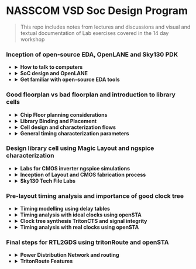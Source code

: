 # NASSCOM VSD Soc Design Program
> This repo includes notes from lectures and discussions and visual and textual documentation of Lab exercises covered in the 14 day workshop


### Inception of open-source EDA, OpenLANE and Sky130 PDK


- <details>
  <summary><strong>How to talk to computers</strong></summary>
  
   - <details>
      <summary><strong> Introduction to QFN-48 Package, chip, pads, core, die and IPs</strong></summary>
      
      **Notes:**
      
     All embedded boards contain processor chips. The black chip is actually a package, with the actual chip located inside this package. The package shown is a QFN (Quad Flat No-leads) 48 package. The actual chip pins are connected to the package pins using wire bonds.

     
      
      <p float="left">
        <img src="https://github.com/user-attachments/assets/d0c9bc5c-57cc-4e6c-afd5-6a61ba2dacdb" alt="Alt text" width="300" /> 
        <img src="https://github.com/user-attachments/assets/474b32b6-d601-4ae0-bc1c-09de1641b96b" alt="Alt text" width="300" /> 
      </p>      
       Upon   opening the real chip, we can see the pads that connect the pins to the outside. Any signal entering or exiting the chip does so through these pads. Then we have the core, which contains all the digital logic. The die comprises both the core and the pads together.
       Chip Internals : Inside the core, we have MACROS(SoC, GPIO Banks, SPIs) and Foundry IPs(like PLL, SDCs, DAC, SRAM)
      
      <p float="left">
        
        <img src="https://github.com/user-attachments/assets/f9cf1c1d-7253-4e8e-9678-46ff642253c3" alt="Alt text" width="300" />
        <img src="https://github.com/user-attachments/assets/c64c4eb0-0e0c-48a0-9947-4e44fa55f189" alt="Alt text" width="300" />
      </p> 
      
   - <details>
      <summary><strong> Introduction to RISC-V</strong></summary>
     
      **Notes: -**
      RISC- V ISA can be described most abstractly as the language or computer or the way in which we talk to the computer.
      If we have a C program, and it needs to be run on a particular chip layout, the entire flow of processing can be represented as below:
     
      C Program ----> Assembly Language(RISC V) ---> Machine Language(Binary form) ----> The bits get executed on the chip layout
 
      Another interface that needs to be represented between RISC V and the layout is the Hardware Description Language. The particular RISC V specifications need to be described or implented using some RTL(example implementation of picorv32 cpu core shown in image). Then follows the RTL to layout or RTL to GDSII flow. 
      ![image](https://github.com/user-attachments/assets/2886adc8-805c-4041-aa14-9df273cdfbcd)

   - <details>
      <summary><strong> From Software Applications to Hardware</strong></summary>
     
      **Notes: -**
      The Applications that we use in our computer is actually run on the chip hardware present inside. The applications (written in any language like java, c++) enters into a system software and the software converts the program/app into binary language form. The various levels/layers of systwm software in this flow is Operating System, Compiler and Assembler.
     Apart from the other jobs of OS( like Handling IO operations, Allocatiing memory etc), the majot job of OS is to compile and convert to assembly language and finally to binary form to be understood by the machine.
      ![image](https://github.com/user-attachments/assets/06d5d18f-d225-419a-9981-d14e98f7a1e1)
     An example flow is as below:
     
     Any C/C++/VB/JAVA function --> respective language compiler --> converted into hardware based instruction set--> assembler --> hexa representation of instructions(binary form. .exe file) --> enter chip--> hardware responds as per incoming bitstream.
 
     The syntax of the instruction set at compiler output is dependent on hardware architecture. E.g., for x86, ARM, RISC V types of hardware, the instruction set will also be in x86, ARM, RISC V format respectively. The final output binary pattern decides what should be the hardware should be doing. 
     ![image](https://github.com/user-attachments/assets/5de5d1bb-0d69-4bbb-8be5-9e1a19044727)
     An example of a C input program compiled into instructions is given below:
     ![image](https://github.com/user-attachments/assets/1b83de11-85f1-446d-a577-dcc865f9807a)
     The instruction set acts as an abstract interface between the C language function and the hardware. So we can say that these instruction set represents the architecture of the hardware, because it decides how the C function should interact with the hardware. So it is called the Instuction Set Architecture.
     ![image](https://github.com/user-attachments/assets/5689de20-b96b-4032-8b65-a6696927a8f6)
Another important interface between Functon and hardware is the RTL language. The output of assembler for each instruction is a binary pattern(a pattern means ADD, another pattern for Multiply. We need to build an RTL description of a hardware that will understand each binary pattern. This way of describing the hardware is called RTL implementation of the Instruction Set. This RTL is synthesized into netlist. i.e., High level RTL is converted into gates and their connection. Then follows the physical implementation of netlist. 
     ![image](https://github.com/user-attachments/assets/aa8c4d00-5214-4412-9d40-e58c2643e9c8)
   

  </details>

- <details>
  <summary><strong>  SoC design and OpenLANE</strong></summary>

  -   <details>
      <summary><strong> Introduction to all components of open-source digital asic design</strong></summary>
    
      **Notes: -**
      
      Designing ASICS requires RTL IPs, EDA Tools and PDK Kits. 100% open source ASIC design is possible due to open source RTL designs(librecores,.org, opencores.org, github.com) and EDA Tools(Qflow, OpenROAD, OpenLANE) and opensource PDK(Foss 130nm PDK)
      
      **PDKs: -**
      In earlier days, design of IC was tightly with manufacturing processeces available within each company. Later, the design was seperated from technology leading to structured design methodolgy based on λ - based rules. This gave way to Pure Lay Fabs and Fabless design companies. The interface between designers and the FAB became a set of files called PDK(Process Design Kits)
      
      PDKs include collection of files used to model a fabrication process for the EDA tools used an IC.
        - Process design Rules: DRC, LVS, PEX
        - Device Models
        - Digital Standard Cell Libraries
        - I/O Libraries ...
   
      Google and skywater together agreed to open source the PDK for the 130nm process by skywater. AS a result, in June 2020, Google released the first open sourced PDK in the market: FOSS 130nm Production PDK. 130 nm process is still relevant because of its application in many processes. Intel P4EE used 130nm process. 

      </details>
      
  -   <details>
      <summary><strong> Simplified RTL2GDS flow</strong></summary>
    
      **Notes: -**
      The major steps in RTL to GDS flow is shown below:
      ![image](https://github.com/user-attachments/assets/7e84c208-90fd-46aa-a0db-ef8b64923b25)
      1. Synthesis: Converts RTL to circuit using components from Standard Cell Library. Resulting file is gatelevel netlist
      2. Floor and Power planning:
         Different for macros and chips
          - Chip FLoor planning: partition thr chip die between different system buliding blocks and place the I/O pads
          - Macros FLoor planning:  decide macro dimensions, pin locations, row definitions etc
            
         In power planning, the power network is constructed, through horizontal and vertical rings to reduce resistance and address electromagnetition problem
      4. Placement : Place gatelevel netlist cells on rows such as to reduce interconnect length
   
         Global placement: optimal position is found for all cells, not necesssarily on rule
         
         Detailed placement: obeys rules
         
      6. Clock Tree Synthesis: Create clock distribution network to deliver clock to all sequential elements, with minimum skew and good shape(H tree, X tree etc)
      7. Routing: Signal routing develops patterns of horizontal and vertical metal patterns to connect different cells(PDK defines features of the nets). Uses divide and conquer method for forming the routing grid. GLobal routing generates routing guides, followed by detailed routing t implement actual routing.
      8. SignOff: Includes physical verification( by design rule checking and Layout vs schematic verification) and timing verification(Static Timing Analysis)

      </details>
      
  -   <details>
      <summary><strong> Introduction to OpenLANE and Strive chipsets</strong></summary>
 
      **Notes: -**

      With release of opensource PDK, e-fabless decided to create a reference opensource ASIC implementation methodology and flow called OPENLANE. It comes with APACHE 2.0 and is available in github.
 
      OpenLANE started as a True open source Tape out experiment. At e Fabless, there is a family of SoCs called striVe with open PDK, open EDA and open RTL (open Everything). Example members with various features is given below.
      
      ![image](https://github.com/user-attachments/assets/e9cb9eaf-f610-45bc-a0cf-657d92f0b96d)

      Main goal of openLANE is to produce a clean(no LVS, DRS violayions) GDSII with no human intervention. It is tuned for SkyWater 130nm Open PDK. It is containerilzed(functional out of the box). It can be used to harden macros and chips(to generate final layout).

      It has two modes of operations : Autonomous or interactive. OpenLANE has design space exporation to find the best set of flow configurations. 

      OpenLANE comes with many design examples. 
    
      </details>
      
  -   <details>  
      <summary><strong> Introduction to OpenLANE detailed ASIC design flow</strong></summary>
 
      **Notes: -**
      OpenLANE ASIC flow:
       
      The design flow starts at Design RTL and ends at GDSII file taking the SKY130 PDK as input function.
 
      OpenLANE is based on several opensource projects like OpenROAD, Magic VLSI Layout Tool, K Layout, Fault, Yosysy, QFlow and ABC.
      ![image](https://github.com/user-attachments/assets/aedd1fff-5d2e-4552-813c-76f6c3d32f60)
      
      The OpenLANE has Synthesis exploration to explore different strategies for best area and delay outputs. It has also more than 35 Design Exploration to get best design configuration, best result and clean layout. The design exploration utility is also used for regression testing. We run OpenLane on ~70 designs and compare the results. There is Design for Test option by Fault. 
    
      </details>
      
  </details>

- <details>
  <summary><strong> Get familiar with open-source EDA tools</strong></summary>

  -   <details>
      <summary><strong> OpenLANE Directory structure in detail</strong></summary>
    
      ![image](https://github.com/user-attachments/assets/d710bd2e-48dd-4147-824d-fcaf0b75994c)

      ![image](https://github.com/user-attachments/assets/e71f311e-4821-4c06-9d5a-c7da11a6209c)
      <details>
      
  -   <details>
      <summary><strong> Design Preparation Step</strong></summary>
  
      Change directory :
      ```bash
      cd Desktop/work/tools/openlane_working_dir/openlane          
      ```
      Invoke openlane
      ```bash
      ~/Desktop/work/tools/openlane_working_dir/openlane$ docker
      ```
      This will invoke the efabless openlane flow contained sub system docker. Now we use interactive flow.tcl method(or else it will run complete flow at once)
      ```bash
      bash-4.2$ ./flow.tcl -interactive
      ```
      ![image](https://github.com/user-attachments/assets/dc732b61-60a2-4ff2-bbbe-7c1c0ad61f19)
      Now we give required package and then prepare the design to have required files(like RTL src file and sdc files and config files etc). So we point to the required design file . e.g. picorv32
      ```bash
      % package require openlane 0.9
  
      % prep -design picorv32a
      ```
      ![image](https://github.com/user-attachments/assets/02d0821d-104e-4607-af9f-eb603eee02c9)

      The first prep step is the **merging of .tlef file(with metal layer info) and cell .lef file(with standard cell info)**.

      
  -   <details>
      <summary><strong> Review files after design prep and run synthesis</strong></summary>
      
      ```bash
      cd Desktop/work/tools/openlane_working_dir/openlane/designs/picorv32a/runs
      ```
      
      This contains working date's folder, inside which we can find the required files created now for the flow. 
    
      ![image](https://github.com/user-attachments/assets/c6c6cb3c-bb22-4c68-9677-099dd196ba28)
      
      We can use the following command in another terminal to inspect the resulting config file. The advantage of openlane is that we can change the configurations on the fly. (use q button to close files opened in terminal using less command)
      
      ```bash
      ~/Desktop/work/tools/openlane_working_dir/openlane/designs/picorv32a/runs/28-08_20-544 less config.tcl
      ```
      Next step is synthesis
      ```bash
      run_synthesis
      ```
      ![image](https://github.com/user-attachments/assets/726f341a-2708-452b-9210-674aaf456d69)
      
  -   <details>
      <summary><strong> OpenLANE Project Git Link Description</strong></summary>
     
      All the information regarding openlane can be found in the github page: openlane efabless.
  
      Another resource is fossi dial up youtube video.
   
  -   <details>
      <summary><strong> Steps to characterize synthesis results</strong></summary>
  
      ![image](https://github.com/user-attachments/assets/a6008b60-5c73-4936-9fd7-aac138fb2e25)
  
      ```math
      No. of DFF = 1613
      ```
      ```math
      No. of cells =\ 14876
      ```
      ```math
      Flop\ ratio =\ 1613/14876
      ```    
      ```math
      = 0.108429685 = 10.84 \%
      ```
      Synthesized netlist
      ```bash
      ~~/Desktop/work/tools/openlane_working_dir/openlane/designs/picorv32a/runs/28-08_20-54/results/synthesis$ less picorv32a.synthesis.v
      ```
      ![image](https://github.com/user-attachments/assets/1993ede8-b712-4906-ba49-85f1279622a4)
      
      Report after synthesis:
   
      ![image](https://github.com/user-attachments/assets/3093bdf6-be3e-4d27-80e4-7b0f34cb2f4f)
  
      ```bash
      ~/Desktop/work/tools/openlane_working_dir/openlane/designs/picorv32a/runs/28-08_20-544/reports/synthesis$ less 1-yosys_4.stat.rpt
      ```
      ![image](https://github.com/user-attachments/assets/e05cfb95-2316-4a35-8c35-2ea28c3dc2ef)
  
  
    </details>

  
###  Good floorplan vs bad floorplan and introduction to library cells


- <details>
  <summary><strong>  Chip Floor planning considerations</strong></summary>
  
   -  <details>
      <summary><strong> Utilization factor and aspect ratio</strong></summary>
     
      ![image](https://github.com/user-attachments/assets/174643f3-7a9f-4a95-8628-5d2923bad597)

   -  <details>
      <summary><strong> Concept of pre-placed cells</strong></summary>
     
      ![image](https://github.com/user-attachments/assets/a8e3e6a1-2234-409a-bf90-856f8fc719d0)
     
      ![image](https://github.com/user-attachments/assets/b03fca08-c1cf-4b38-bfc4-6fb8448669c6)
     
      ![image](https://github.com/user-attachments/assets/90cfdeeb-78da-4d2b-b95d-7e3023bfea12)


   -  <details>
      <summary><strong>  De-coupling capacitors</strong></summary>
     
      ![image](https://github.com/user-attachments/assets/52087f4f-e86d-4a65-8458-28b90f547d0c)

      ![image](https://github.com/user-attachments/assets/99b494ca-4b5a-48b9-aae8-e2f94234785e)

      Whenever there is a switching activity, the decoupling capacitor provides some charge to the circuit. When there is no switching activity, this capacitor replenishes its charge. In chip, it is places as shown below:

      ![image](https://github.com/user-attachments/assets/f1473092-d82b-4d50-aaf9-7574475afc36)

      Decoupling helps to avoid power loss and cross talk

     
   -  <details>
      <summary><strong>  Power planning</strong></summary>
            
      Just like a macro requires decoupling capacitor to provide for sudden voltage requirement as well as discharge scenarios, the whole chip with lots of macros require adjacent Vdd and Vss to maintain the signal shape from driver to load. Avoiding ground bounce and voltage droop outside noise margin is difficult with single tap source.
       
      The proble of single source and a possible solution is given below:
 
           
      <p float="left">       
        <img src="https://github.com/user-attachments/assets/2bb2aeea-c81c-4369-bf0f-14eff222a0d5" alt="Alt text" width="300" />        
        <img src="https://github.com/user-attachments/assets/e5e1d1f3-e5b1-436c-bab0-f40532fd2806" alt="Alt text" width="300" />
     
      </p>   
   
      To place chip components near to source and ground, modern chips use power mesh fro source as well as ground so that any sudden requirement of charging or discharging can be addressed by the nearest power/ground points.

      ![image](https://github.com/user-attachments/assets/fadb62f7-22f6-40fb-bfaf-62d96c6af4ed)

     
  -   <details>
      <summary><strong> Pin placement and logical cell placement blockage</strong></summary>

      ![image](https://github.com/user-attachments/assets/73bd85c3-7099-4161-807b-acc22a2e2619)

      ![image](https://github.com/user-attachments/assets/16e17cff-00d2-4864-b0c1-cbca62e7e068)

  -   <details>
      <summary><strong> Steps to run floorplan using OpenLANE</strong></summary>
     
      In OpenLANE there are many switches with which we can adjust the flow directions. To see this, we need to go to configurations folder.
     
      ```bash
      vsduser@vsdquadron:~/Desktop/work/tools/openlane_working_dir/openlane/configuration$ less README.md
      ```
      
      > Here we can see variables associated with synthesis and floorplan
 
     
      ![image](https://github.com/user-attachments/assets/edd879c4-b7da-4cb7-bd7d-6be74be2eaa2)
       
      ```bash
      vsduser@vsdquadron:~/Desktop/work/tools/openlane_working_dir/openlane/configuration$ less floorplan.tcl
      ```
      > Here we can observe the floorplan default parameters
 
      ![image](https://github.com/user-attachments/assets/736a9139-6102-45af-bec7-a4e2c793315b)

      > config files in the selected design can be seen below:
     
      ![image](https://github.com/user-attachments/assets/0c2438a9-89bc-4cb3-b1da-38d546ec7c7f)
     

      > The priority precedence:
 
      - Lowest :system defaults
      - next : config.tcl
      - most : <pdk_variant>.tcl (eg. sky130A_sky130_fd_sc_hd_config.tcl)
 
      > upon opening the config.tcl
            
      ![image](https://github.com/user-attachments/assets/31ab7df5-ad8e-438f-8a17-c533de2630e2) 


      To run floor planning in OpenLANE flow,
     
      ```bash
      run_floorplan
      ```
            
      <p float="left">       
        <img src="https://github.com/user-attachments/assets/b619d4f5-31c3-4204-820a-a625acea285c" alt="Alt text" width="400" />        
        <img src="https://github.com/user-attachments/assets/4275fc04-4c28-4117-bc4d-8fd9248d1ff9" alt="Alt text" width="400" />
           
      </p> 
 
  -   <details>
      <summary><strong> Review floorplan files and steps to view floorplan</strong></summary>      
 
      To check if config.tcl precedence has taken over system defaults, we can go to logs --> floorplan

      ```bash
      vsduser@vsdquadron:~/Desktop/work/tools/openlane_working_dir/openlane/designs/picorv32a/runs/28-08_20-54/logs/floorplan$ less 4-ioplacer.log
      ```
 
      <p float="left">       
        <img src="https://github.com/user-attachments/assets/7e6f8b2c-127e-476d-b1b3-a59e3668f603" alt="Alt text" width="400" />        
        <img src="https://github.com/user-attachments/assets/9c480e10-1c08-4373-89c1-f6fa47819dd9" alt="Alt text" width="400" />
     
      </p> 
      
      Checking config.tcl lets us know which all parameters were included in the current flow
 
      ```bash            
      vsduser@vsdquadron:~/Desktop/work/tools/openlane_working_dir/openlane/designs/picorv32a/runs/28-08_20-54/results/floorplan$ less picorv
      ```
      
      ![image](https://github.com/user-attachments/assets/707c7e42-e14a-4469-abcf-7c5bd3e9b94d)

      ```bash
      vsduser@vsdquadron:~/Desktop/work/tools/openlane_working_dir/openlane/designs/picorv32a/runs/28-08_20-54/$ less config.tcl
      ```
      Now open the terminal where we saw reports and change folder to picorv32a --> runs --> <date_folder> --> results --> floorplan 
        
      Then open floorplan.def file.
     
      ```bash
      vsduser@vsdquadron:~/Desktop/work/tools/openlane_working_dir/openlane/designs/picorv32a/runs/28-08_20-54/results/floorplan$ less picorv32a.floorplan.def
      ```
      ![image](https://github.com/user-attachments/assets/0008d4f8-a16e-4ebe-9b06-e35bddc20fa4)
 
      
      ```tcl
      def means data exchange format

      In floorplan.def, it is given that 1000 design units = 1 micron.

      Die area = width * height

      = [(660685-0)/1000] * [(671405-0)/1000]

      = 660.685 * 671.405

      = 4,43,587.212425 sq. micron

      ```
            
      def file is not easy to understand. So we can use **MAGIC** tool to see the actual layout after floorplan

      ```bash
      vsduser@vsdquadron:~/Desktop/work/tools/openlane_working_dir/openlane/designs/picorv32a/runs/28-08_20-54/results/floorplan$ magic -T /home/vsduser/Desktop/work/tools/openlane_working_dir/pdks/sky130A/libs.tech/magic/sky130A.tech lef read ../../tmp/merged.lef def read picorv32a.floorplan.def &
      ```

      ![image](https://github.com/user-attachments/assets/41c3af5d-2cf4-44b0-bcbf-1c2b46e416a5)
  
      This opens up magic layout tool as below:
      
      ![image](https://github.com/user-attachments/assets/816661a7-55ae-4812-b336-44b79e3f3542)


     
  -   <details>
      <summary><strong>SKY_L8 - Review floorplan layout in Magic</strong></summary>
      
      We can see the floorplan. Maximize window and press s to select the entire layout. Then press v to put the design at centre
  
      Zooming in: press left click and move cursor, then right click, then press z

      <p float="left">       
        <img src="https://github.com/user-attachments/assets/cfd3d3f5-a3ae-4643-a6ed-fd28738a3d09" alt="Alt text" width="400" />        
        <img src="https://github.com/user-attachments/assets/3a849753-2a0d-44b6-9a5f-0bf4ba1d0b77" alt="Alt text" width="400" />
     
      </p> 



      We set IO mode as 1, so IO pins are placed equidistantly. We can see the details of each elements by selecting using s and typing what in tkcon window, as shown below:

      <p float="left">       
        <img src="https://github.com/user-attachments/assets/e84a4b68-efe9-4456-bb87-42f85936a6c0" alt="Alt text" width="400" />        
        <img src="https://github.com/user-attachments/assets/eb068cd3-42cd-445f-b514-c37c4f94a0ba" alt="Alt text" width="400" />
     
      </p> 
      
      There are decap cells
      
      Tap cells avoid latchup condition in CMOS devices. These are placed diagonally equidistant set by config file.

      Floorplan doesnt do standard cell placements.(clock buffer, or gate etc)

      
- <details>
  <summary><strong> Library Binding and Placement</strong></summary>

  
  
  -   <details>
      <summary><strong> Netlist binding and initial place design</strong></summary>
     
      > Assigning exact shape and size with width and height for every component in the circuit
      > 
      > All information is available in libraries(with sub libraries for delay, conditions for output, shape info etc), and in different flavours of same cell
      >
      > Placement will avoid area with pre placed cells
      >
      > Cells are placed close to IO pins and logical connectivity is maintained
      
      
      ![image](https://github.com/user-attachments/assets/816cf83d-3217-47d8-9e26-09ae3a7fdc23)

   - <details>
      <summary><strong> Optimize placement using estimated wire-length and capacitance</strong></summary>

      > Diagonally opposite placement requiremnt with longer routing can be handled by optimization
      >
      > We estimate wirelength and capacitance before routing( will check slew to see if distance between cells are reasonable)
      >
      > We insert repeaters to maintain signal integrity using buffers
      >
      > More area will be cost
      
      
      ![image](https://github.com/user-attachments/assets/1ebeeb2e-4c03-4ddf-834a-99a7b6fe38db)


   - <details>
      <summary><strong> Final placement optimization</strong></summary>

      > Abutment : connecting certain logic to reduce delay
      >
      > This is very much useful for high frequency circuit
      >
      > When buffers can't be placed in some blocked area, we have to use clocking and routing algorithms for handling criss cross connections
      >
      > We csn use different metal layers in such cases
      >
      > Based on ideal clock conditions, setup timing analysis will be done, to check if specifications are met
      
      ![image](https://github.com/user-attachments/assets/6c318cad-ac22-4e38-af2e-41e8b95ef246)

      
   - <details>
      <summary><strong>  Need for libraries and characterization</strong></summary>

      > Step of logic design :
      >
      > Synthesis :arrangement of gates and proper connection that will represent the functionality of the design
      >
      > FLoor planning : Decide area of cells
      >
      > Placement : place on chip to meet initial timing
      >
      > Clock tree synthesis : to get zero clock skew
      >
      > Routing : eg. maze routing
      >
      > Static Timing Analysis: sign off timing analysis
      >
      > In all steps, Gates or cells are common. The collection of characteristics of gates is present in library
      


   - <details>
      <summary><strong>  Congestion aware placement using RePlAce</strong></summary>

      > Placement is congestion based
      >
      > Timing is not considered now
      >
      > There are different tools for global and detailed placement
      >
      > Legaization : No overlap, Abutment, Placed in correct cell position
      >
      > Globel placement main focus is reduction of Half Parameter Wire length
      >

      To run placement in OpenLANE flow,
     
      ```bash
      run_floorplan
      ```
 
      <p float="left">       
        <img src="https://github.com/user-attachments/assets/8e9a9d60-494a-4c52-a2de-fd10a1803edf" alt="Alt text" width="400" />        
        <img src="https://github.com/user-attachments/assets/58066956-7f76-48d3-b2e1-91faaaf17914" alt="Alt text" width="400" />
     
      </p> 
      

      > Many iterations are done to converge , first Global, then detailed placement is done
      >
      > To see what happened after placement, we can use magic tool again
 
      

      ```bash
      vsduser@vsdquadron:~/Desktop/work/tools/openlane_working_dir/openlane/designs/picorv32a/runs/28-08_20-54/results/floorplan$ magic -T /home/vsduser/Desktop/work/tools/openlane_working_dir/pdks/sky130A/libs.tech/magic/sky130A.tech lef read ../../tmp/merged.lef def read picorv32a.placement.def &
      ```

      ![image](https://github.com/user-attachments/assets/126b8134-91f8-4b59-9e15-2202d439a59d)

      ![image](https://github.com/user-attachments/assets/3e9d56b6-68fd-4720-ae9d-3f6f297bddc3)

      ![image](https://github.com/user-attachments/assets/1c0b876d-22c0-4919-b817-7d64278bae4e)

      ![image](https://github.com/user-attachments/assets/33d63fa5-5547-43b5-9d28-305e3af5ffc1)

      ![image](https://github.com/user-attachments/assets/50d07b14-bf36-437c-b7fc-61f10ee37e61)

      > Floorplan doesnot create power network
      >
      > It is done post CTS
      
- <details>
  <summary><strong> Cell design and characterization flows</strong></summary>

  
   - <details>
      <summary><strong>  Inputs for cell design flow</strong></summary>

      > Standard cell: the different cells from library
      >
      > 

   - <details>
      <summary><strong>  Circuit design step</strong></summary>

      >

   - <details>
      <summary><strong>  Layout design step</strong></summary>

   - <details>
      <summary><strong>  Typical characterization flow</strong></summary>



- <details>
  <summary><strong>  General timing characterization parameters</strong></summary>
  
   - <details>
      <summary><strong> Timing threshold definitions</strong></summary>
          

   - <details>
      <summary><strong> Propagation delay and transition time</strong></summary>


### Design library cell using Magic Layout and ngspice characterization


- <details>
  <summary><strong> Labs for CMOS inverter ngspice simulations</strong></summary>
  
   - <details>
      <summary><strong> IO placer revision</strong></summary>

      > We can change the parameters for floorplan on the fly
      >
      > Reset the variable and run the flow again
      >

      > Before setting IO mode to another value(equidistant)
      
      ![image](https://github.com/user-attachments/assets/39261f78-367b-44cc-8f9a-9df62a09f3c6)

      > After setting IO Mode to 2
      >
      > We can see that in 2nd layout, IO pins are stacked at one place instead of being placed equidistantly
      ![image](https://github.com/user-attachments/assets/2bc51f52-9a80-468e-82b2-1a9c6c1f6914)

   - <details>
      <summary><strong>SPICE deck creation for CMOS inverter</strong></summary>

   - <details>
      <summary><strong> SPICE simulation lab for CMOS inverter</strong></summary>

   - <details>
      <summary><strong> Switching Threshold Vm</strong></summary>

   - <details>
      <summary><strong> Static and dynamic simulation of CMOS inverter</strong></summary>
      
   - <details>
      <summary><strong> Lab steps to git clone vsdstdcelldesign</strong></summary> 
     
      > steps to clone the magic design files from a repository
 
      ```bash
      vsduser@vsdquadron:~/Desktop/work/tools/openlane_working_dir/openlane$git clone https://github.com/nickson-jose/vsdstdcelldesign
      ```
      
      ![image](https://github.com/user-attachments/assets/766b23f6-8180-4c39-a48e-c8b1f4c7515f)

      Copy mag file from libs.tech folder to vsdstdcelldesign folder

     ```bash
     vsduser@vsdquadron:~/Desktop/work/tools/openlane_working_dir/pdks/sky130A/libs.tech/magic$ cp sky130A.tech /home/vsduser/Desktop/work/tools/openlane_working_dir/openlane/vsdstdcelldesign/
      ```
      ![image](https://github.com/user-attachments/assets/457f0894-4596-43a4-a777-56e48ab99d30)

      > Now we can open the layout of inverter cell copied from github:
      
      ```bash
      vsduser@vsdquadron:~/Desktop/work/tools/openlane_working_dir/openlane/vsdstdcelldesign$ magic -T sky130A.tech sky130_inv.mag &
      ```

      ![image](https://github.com/user-attachments/assets/ad94b999-2081-4ad0-a1ab-bdd438cd25c5)

      
- <details>
  <summary><strong>Inception of Layout and CMOS fabrication process</strong></summary>
  
   - <details>
      <summary><strong> Create Active regions</strong></summary>
      

   - <details>
      <summary><strong> Formation of N-well and P-well</strong></summary>

   - <details>
      <summary><strong> Formation of gate terminal</strong></summary>

   - <details>
      <summary><strong> Lightly doped drain (LDD) formation</strong></summary>

   - <details>
      <summary><strong> Source and drain formation</strong></summary>

   - <details>
      <summary><strong> Local interconnect formation</strong></summary>

   - <details>
      <summary><strong> Higher level metal formation</strong></summary>

   - <details>
      <summary><strong> Lab introduction to Sky130 basic layers layout and LEF using inverter</strong></summary>

      > nmos is highlighted
      >
      ![image](https://github.com/user-attachments/assets/73081fc0-19ca-49d7-a82e-3d89b44ab067)

      > pmos is highlighted
      >
      ![image](https://github.com/user-attachments/assets/3cf18c4c-496a-4294-b0cf-f5d195ece7f0)

      > output Y
      >
      ![image](https://github.com/user-attachments/assets/e448df10-6a41-472c-874b-5526dcbc5252)

      > polysilicon
      >
      ![image](https://github.com/user-attachments/assets/035f2378-3bf1-4ff9-b143-d5716aeba818)

      > VDD connected (VPWR)
      >
      ![image](https://github.com/user-attachments/assets/5ea748dc-3547-43a1-b44d-427555ce76ac)

      > GND
      >
      ![image](https://github.com/user-attachments/assets/ccb9aa4a-fd25-4048-9d3d-7ba9f82e5254)

      > Gates of both Transistors are connected to the input(press s 3 times)
      >
      ![image](https://github.com/user-attachments/assets/a3942c36-ae1e-400d-b0d5-4c7260bde486)

      > Layers
      >
      > First layer : local interconnect layer --> locali
      > 2nd layer : metal 1 light purple
      > 3rd layer : metal 2 pink
   - <details>
      <summary><strong>Lab steps to create std cell layout and extract spice netlist</strong></summary>   

      > Std cell definition says VDD and gnd to be in metal 1
      >
      > First make all layers
      >
      > Magic has DRC tool which checks for Design rules
      >
      > DRC = 0 shows no errors
      >
      > DRC = 4 shows errors after I deleted some part of locali
      >
      > White dots show area which has design rule problems


      <p float="left">       
        <img src="https://github.com/user-attachments/assets/9778e618-cca5-46dc-ad1b-8a3a92f895e6" alt="Alt text" width="400" />        
        <img src="https://github.com/user-attachments/assets/217107f6-93e1-49aa-8f45-d49b16237c0b" alt="Alt text" width="400" />
     
      </p>   
      > DRC error seen from tckon window
      
      ![image](https://github.com/user-attachments/assets/d06c56cd-15f5-4bfd-967c-648a8d8d9106)

      > To know logical function of the design, we need to extract the SPICE and do simulation in ngspice tool
      >
      > To extract SPICE, the following steps are done
      >
      ```bash
      #Check directory
      pwd
      #Create an extraction file
      extract all
      #Use ext file to create SPICE file for use in ngspice tool(we extract parasitic capacitance first)
      ext2spice cthresh 0 rthresh 0
      #finishing conversion
      ext2spice
      ```
      > ext file created
      
      ![image](https://github.com/user-attachments/assets/3a013083-f2a9-4b7f-b18a-d5d2ddbf75ac)
      
      > Tkcon window
      
      ![image](https://github.com/user-attachments/assets/6facc125-8407-4acb-bd6f-6a62487c1078)
      
      > ls -ltr showing newly created files in vsdstdcelldesign folder

      ![image](https://github.com/user-attachments/assets/293e29c6-f5b0-4447-9362-fa38be580b88)

      > Opening the spice file to see contents
      
      ```bash
      vim sky130_inv.spice
      ```
      ![image](https://github.com/user-attachments/assets/71808723-e248-4233-9709-debf701dadff)

      
- <details> 
  <summary><strong>Sky130 Tech File Labs</strong></summary>
  
   - <details>
      <summary><strong>Lab steps to create final SPICE deck using Sky130 tech</strong></summary>

      > In the spice file, check grid size
      
      ![image](https://github.com/user-attachments/assets/c934c606-ee7a-45b9-98c4-af20b00a7335)

     
      > To ensure scaling is proper (grid size shows the dimensions to measurement)
      >
      > we change scale to 0.01 u in the spice file and edit the file as shown below
      >
      ![image](https://github.com/user-attachments/assets/3fe46d03-6b92-4fc1-bba2-a9bec539e9bc)

      > Now we can run this file using ngspice tool(install ngspice using sudo apt install ngspice)
      ```bash
      vsduser@vsdquadron:~/Desktop/work/tools/openlane_working_dir/openlane/vsdstdcelldesign$ ngspice sky130_inv.spice
      ```
      
   - <details>
      <summary><strong>Lab steps to characterize inverter using sky130 model files</strong></summary>
      > To plot chara:
      ```bash
      ngspice 1 -> plot y time a
      ```
     
      ![image](https://github.com/user-attachments/assets/1edd294c-993d-45b8-98c6-ca1c28dd7fe5)

      > Generated plot
      >
      ![image](https://github.com/user-attachments/assets/1176e4b5-d691-4e55-877c-7d7e2ca98089)

      >Calculate rise time
      >
      >20% of 3.3 V = 0.66V
      >
      >80% of 3.3V = 2.64V
      >
      ![image](https://github.com/user-attachments/assets/9a91a2aa-ac0c-47a6-a7d8-eb0f9f48bb6c)

      > Rise Time = 2.25224e-09 - 2.18587e-09
      >
      > = 6.637e-11s = 66.37ps

      > Fall time calculation:
      >
      > Fall Time = 4.09731e-09 - 4.05614e-09
      >
      >           = 41.7ps
      
      ![image](https://github.com/user-attachments/assets/cd496309-9d6e-4bb9-86e8-764fc43cb814)
      > Fall cell Delay/Propagation delay: Time between input falls to 50 % and output rises to 50%
      >
      > 50% of 3.3V = 1.65V
      >
      > 2.21517e-09-2.15e-09 = 6.517e-11 = 65.17 ps
      
      ![image](https://github.com/user-attachments/assets/79a6f31a-e3f7-40f5-b457-d5d6558a462f)
      >Cell Rise Time
      >
      >Time between output falls to 50 % and input rises to 50 %
      >
      > 4.07993e-09-4.05007e-09 = 2.986e-11 = 29ps
      
      ![image](https://github.com/user-attachments/assets/f946b4f7-9793-45a5-bf45-a4e9c5861677)


      
   - <details>
      <summary><strong>Lab introduction to Magic tool options and DRC rules</strong></summary>      
      > Documentation: http://opencircuitdesign.com/magic

      > Magic technology file:
      >
      > CIF
      >
      > 
      
   - <details>
      <summary><strong> Lab introduction to Sky130 pdk's and steps to download labs</strong></summary>
     
      ```bash
      $: cd

      $: wget http://opencircuitdesign.com/open_pdks/archive/drc_tests.tgz

      $: tar xfz drc_tests.tgz

      $: cd drc_tests

      $: gvim .magicrc

      $: magic -d XR &

      ```
      
      <p float="left">       
        <img src="https://github.com/user-attachments/assets/3d04c81c-c330-439a-9abe-b0f1d999d368" alt="Alt text" width="400" />   
        
        <img src="https://github.com/user-attachments/assets/f1a48d7e-66c7-48b3-99c2-a33c736170e4" alt="Alt text" width="400" />
     
      </p>   
      > .magicrc file 

      ![image](https://github.com/user-attachments/assets/e7b72ebc-d13d-49dd-b4f0-5b023b7b784d)

      
       
   - <details>
      <summary><strong>  Lab introduction to Magic and steps to load Sky130 tech-rules</strong></summary>
      
      > Link for periphery rules : 
     
      [https://skywater-pdk.readthedocs.io/en/main/rules/periphery.html](https://skywater-pdk.readthedocs.io/en/main/rules/periphery.html#m3)  
      ![image](https://github.com/user-attachments/assets/2d141982-bb5d-4f80-82d3-fb62cbccbef2)
      > File -> open -> met3.mag
      ![image](https://github.com/user-attachments/assets/88944d1b-e17d-4c66-8ea2-de9813d50b8e)
      > using ; to type in tkcon directly from GUI
      > 
      > ; drc why (returns drc error in console window)
      
      ![image](https://github.com/user-attachments/assets/b49aa933-80a1-466a-9637-5207fae647f8)

      > Derived layers
      >
      > Fill in a large area with met3 contact
      >
      > hover over that area and type
      >
      > cif see VIA2
      >
      > shows mask with contact cuts
      >
      > feed clear to not show the cuts
      ![image](https://github.com/user-attachments/assets/3a9a4609-f5e2-4787-8f66-2e33111ebe6f)
      
   - <details>
      <summary><strong>  Lab exercise to fix poly.9 error in Sky130 tech-file</strong></summary> 
      > load poly
      
      ![image](https://github.com/user-attachments/assets/5a386c9d-bb30-43ac-9d9c-005f27d1611f)
      > Find error
      >
      > Distance should be 0.48u, but box command of area selected between poly and polynres is 0.21u, so violating the rules
      ![image](https://github.com/user-attachments/assets/3694f80a-e1bb-4ca1-9034-b8d715efdf7c)
      > Finding poly.9 in sky130A.tech file opened using vi
      >
      > vi sky130A.tech
      >
      ![image](https://github.com/user-attachments/assets/36dbf069-89cc-4b1f-bafa-d02536457f63)
      >
      >Insert new rule as shown below:
      >
      ![image](https://github.com/user-attachments/assets/d9ba37d6-a5d5-484d-9826-0a3d1913132a)
      > After editing, load tech file from tkcon
      >
      ![image](https://github.com/user-attachments/assets/2ae607ba-4ae5-4050-98ed-3781d259d55a)
      ![image](https://github.com/user-attachments/assets/d6cc7354-fb7b-4f59-b6d8-a92c857018df)
      
      
  
   - <details>
      <summary><strong> Lab exercise to implement poly resistor spacing to diff and tap</strong></summary>
     
      > copy resistors
      > 
      

      > finding drc error after editing rules
      >
      ![image](https://github.com/user-attachments/assets/aad590e9-9730-43de-ac0c-b3c65cfe04d8)
      > All errors are not accounted for
      > so edit tech file and load again
      >
      ![image](https://github.com/user-attachments/assets/aef32a61-eeed-4efc-bb74-8fc7565fc42c)
      ![image](https://github.com/user-attachments/assets/5d21feba-675a-4fab-805b-3565e87c4120)

   - <details>
      <summary><strong>  Lab challenge exercise to describe DRC error as geometrical construct</strong></summary>
      
      > Figure out how to describe the area as a geometrical constuct, similar to Calibre error check
      >
      > After all the boolean operators are applied in sequence, what ever leftover is a DRC error
      >
      > Way to tie DRC section of the tech file: uses CIFMAXWIDTH
      >
      > checks layers exactly as how they appear in GDS
      >
      > cifmaxwidth uses width value 0
      >
      > 
      ![image](https://github.com/user-attachments/assets/03715096-793d-4a3a-b813-020e0beded33)
      ### Incorrectly implemented difftap.5 rule
      > Open difftap.mag and try to find out and add missing rule
      
      ![image](https://github.com/user-attachments/assets/40b8a334-a52e-4caa-8e78-224fe4f8ce9b)
      > difftap.5 rule : min tap bound = 0.40, but given in difftap.mag layout = 0.21, still no error
      ![image](https://github.com/user-attachments/assets/35638a29-845e-48f2-8f11-a8268d023fd6)
      ![image](https://github.com/user-attachments/assets/f2b47419-2245-477d-8674-aced8406cf9b)
      > Found missing rules and entered them
      >
      ![image](https://github.com/user-attachments/assets/5b8a1596-0448-4996-8c5c-cc423475039a)
      > Loaded tech file and checked drc again; Errors appeared
      >
      ![image](https://github.com/user-attachments/assets/be8caa42-ba6c-4789-819c-3c51c1462c8f)
      >Redraw the diff-sub-diff junction obeying rules
      >
      >checked for error and no drc errors found

      ![image](https://github.com/user-attachments/assets/7cf7b909-0aed-4caa-9435-ed61b39aa82c)



   - <details>
      <summary><strong> Lab challenge to find missing or incorrect rules and fix them</strong></summary>              
      ![image](https://github.com/user-attachments/assets/6ae95417-286e-4892-a3a7-b2088dc7ba8d)

      ![image](https://github.com/user-attachments/assets/946f2624-510a-4b63-ab05-0264d64bfdfa)
      > After the above edits in tech file, the file is loaded and drc is checked again. This time, the error is correctly reported
      >
      ![image](https://github.com/user-attachments/assets/898d0ccd-8dcd-4adb-b41b-c6720bb2def2)

      > Error solved in copied nwell region after inserting metal tap contact
      >
      ![image](https://github.com/user-attachments/assets/15cea57e-ec2e-499f-9089-8ee5b07b4741)

### Pre-layout timing analysis and importance of good clock tree

- <details>
  <summary><strong> Timing modelling using delay tables</strong></summary>
  
   - <details>
      <summary><strong> Lab steps to convert grid info to track info</strong></summary>
        
      > Open custom inverter layout
           
      > open sky130_inv.mag in magic using sky130A.tech file
      >
      ```bash
      magic -T sky130A.tech sky130_inv.mag &
      ```
      
      > Conditions/Guidelines :
      >
      > 1. The input and output ports must lie on the intersection of horizontal and vertical tracks
      > 2. The width of standard cell must be in odd multiples of track pitch
      > 3. Height should be even multiple of vertical diemension of track pitch
      

      ```bash
      vsduser@vsdsquadron:~/Desktop/work/tools/openlane_working_dir/pdks/sky130A/libs.tech/openlane/sky130_fd_sc_hd$ less tracks.info
      ```
       
      ![image](https://github.com/user-attachments/assets/6246fd32-ad81-47d0-97a4-024277bf9a79)

      > Type the following commands in tkcon
      ```bash
      help grid

      grid 0.46um 0.34um 0.23um 0.17um
      ```
      ![image](https://github.com/user-attachments/assets/e8c8d5ff-ec06-4a0f-b005-11f52fa27068)

      > Check if input and output are on horizontal and vertical tracks' intersection
      >
      ![image](https://github.com/user-attachments/assets/4890cf91-da77-453a-84c7-633e46c52381)

   - <details>
      <summary><strong> Lab steps to convert magic layout to std cell LEF</strong></summary>
 
      
      > Checking if width of standard cell is odd multiple of xpitch
      >
      > x pitch = 0.46 (from tracks.info file)
      > 
      > width of standard cell = 1.380 = 3 * 0.46 ==> odd multiple
      >
      ![image](https://github.com/user-attachments/assets/81dacad7-1d17-4534-9f02-aa3516052176)

      > Height of std cell = 2.720 = 8 * 0.34(vertical track pitch)
      >
      > Condition 3 satisfied
      >
      ![image](https://github.com/user-attachments/assets/658c0c56-9a75-4c7a-9a89-f2cb163620cd)

      > To convert labels to ports
      >
      > Select port --> Edit menu --> text --> Fill in reqd data
      >
      ![image](https://github.com/user-attachments/assets/1dbd84b8-0bfc-4240-a28c-7012e5b9f0af)

      REf: ![https://github.com/nickson-jose/vsdstdcelldesign](https://github.com/nickson-jose/vsdstdcelldesign)

      > Give custom name and save before extracting LEF file
      >
      ```bash
      save sky130_vsdinv.mag
      ```
      
      ![image](https://github.com/user-attachments/assets/6ae3683e-8c83-404d-a257-d283d0f0b050)
      
      > Open the new inverter
      ```bash
      vsduser@vsdsquadron:~/Desktop/work/tools/openlane_working_dir/openlane/vsdstdcelldesign$ magic -T sky130A.tech sky130_stdinv.mag &
      ```
      > Extract lef file and open it
      >
      ![image](https://github.com/user-attachments/assets/d9e1759f-9047-4eeb-9e75-4fb26b018fd9)
     
      ![image](https://github.com/user-attachments/assets/9993dc2a-3f63-4f95-881f-9b9ffd1bd60c)
         
   - <details>
      <summary><strong>Introduction to timing libs and steps to include new cell in synthesis</strong></summary>  
     
      > Next step is to plug in the lef file to picorv32
      >
      > copy lef file and lib file with cell definition to src folder of  picorv32a designs
      >
      
      ```bash
      vsduser@vsdsquadron:~/Desktop/work/tools/openlane_working_dir/openlane/vsdstdcelldesign$ cp sky130_vsdinv.lef ~/Desktop/work/tools/openlane_working_dir/openlane/designs/picorv32a/src/

      vsduser@vsdsquadron:~/Desktop/work/tools/openlane_working_dir/openlane/vsdstdcelldesign/libs$ cp sky130_fd_sc_hd__* ~/Desktop/work/tools/openlane_working_dir/openlane/designs/picorv32a/src/

      ```
      list files in destination folder and verify file is copied
     
      ```bash
      vsduser@vsdsquadron:~/Desktop/work/tools/openlane_working_dir/openlane/designs/picorv32a/src$ ls -ltr
      ```
     
      ![image](https://github.com/user-attachments/assets/fe91577a-06e4-4448-a78f-f1a0bce95c5b)

      >
      >Modify config.tcl
      >
      ![image](https://github.com/user-attachments/assets/9961f2d8-617b-4e68-96ee-06417b480560)
        
   - <details>
      <summary><strong> Lab steps to configure synthesis settings to fix slack and include vsdinv</strong></summary>
     
      > run docker
      >
      
      ```bash
      vsduser@vsdsquadron:~/Desktop/work/tools/openlane_working_dir/openlane$ docker

      bash-4.2$ ./flow.tcl -interactive

      % package require openlane 0.9

      % prep -design picorv32a 

      ```

      ![image](https://github.com/user-attachments/assets/dd38806e-efff-4863-b43c-01b8be9baa5a)

      >  Include newly added lef to openlane
      >
      ```bash
      set lefs [glob $::env(DESIGN_DIR)/src/*.lef]

      add_lefs -src $lefs
      ```
      ![image](https://github.com/user-attachments/assets/7d959ed9-ea0b-47f3-8ecb-cd6db225ca42)

      > Run synthesis
      >
      ```bash
      run_synthesis
      ```
      ![image](https://github.com/user-attachments/assets/68aede23-f26a-4162-aad5-197421ce04eb)

      ![image](https://github.com/user-attachments/assets/6a30f204-864a-4d35-9ea2-a641cb7692aa)

      > Need to see if by inserting inverter with modified parameter can change the results(area and time)
      

      ```bash

      % prep -design picorv32a -tag 04-09_07-24 -overwrite
            
      set lefs [glob $::env(DESIGN_DIR)/src/*.lef]

      add_lefs -src $lefs

      set ::env(SYNTH_STRATEGY) "DELAY 3"

      set ::env(SYNTH_SIZING) 1

      run_synthesis
      ```
      ![image](https://github.com/user-attachments/assets/a7059509-0c80-4bbf-8d95-20d266857917)
      
      ![image](https://github.com/user-attachments/assets/0ce38384-5eaf-4822-8007-3824e91276e9)
      ![image](https://github.com/user-attachments/assets/1cd50bce-4256-4c70-96ff-8ff7c3c6edb7)

      > tns and wns became 0 after seting env(SYNTH_STRATEGY) as DELAY3 and env(SYNTH_SIZING) as 1 after overwriting prep design
      >
      > But area has increase from 147712 to 181730( Strategy selected earlier was AREA, now selected DELAY)
      > screenshot of merged.lef with sky130_vsdinv as MACRO
      ![image](https://github.com/user-attachments/assets/3747fd7f-77a2-4307-9536-606dd11afbac)

      > #### Now we can run floorplan
      >
      
      ```bash
      run_floorplan
      ```
      ![image](https://github.com/user-attachments/assets/19b1bf4d-7b22-4f69-b79e-4816d3121393)
 
      > floorplanning unsuccessfull
      ![image](https://github.com/user-attachments/assets/a6b4dd69-035a-4f8f-9a9e-05f3a7a79726)

      > #### Following floorplan steps one by one
      >
      > 
      ```bash
      init_floorplan
      
      place_io
      
      tap_decap_or
      ```      
      ![image](https://github.com/user-attachments/assets/c7b59b10-4211-4c8c-a328-3d1ed311639c)
     
      ![image](https://github.com/user-attachments/assets/8ea2b261-6238-47a0-beea-7764e8230f24)

      ![image](https://github.com/user-attachments/assets/d03ae619-7d87-453e-a960-c4bca2bc35cb)


      > #### Next is placement
      
      ```bash
      run_placement
      ```

      ![image](https://github.com/user-attachments/assets/3aefc5b2-e45a-4a3e-9a63-72772ed19b81)

      >  Change directory to path containing generated placement def
      ```bash

      cd designs/picorv32a/runs/04-09_07-24/results/placement/
      ```
      
      > Command to load the placement def in magic tool
      
      ```bash
      magic -T /home/vsduser/Desktop/work/tools/openlane_working_dir/pdks/sky130A/libs.tech/magic/sky130A.tech lef read ../../tmp/merged.lef def read picorv32a.placement.def &
      ```
      ![image](https://github.com/user-attachments/assets/85de2cd6-3aff-4e66-b8ba-cbecc118582d)

     > Zoomed in to see the custom inv standar cells
     
     [image](https://github.com/user-attachments/assets/f6ea1fb0-927b-4427-a535-adca7cdb6ea4)

     > Use expand command in tkcon window to see internal connections
     >
     ```bash
     expand
     ```

     ![image](https://github.com/user-attachments/assets/dcad27b0-54eb-42fa-a56e-7607a05cc749)
     

- <details>
  <summary><strong> Timing analysis with ideal clocks using openSTA</strong></summary>
  
   - <details>
      <summary><strong> Lab steps to configure OpenSTA for post-synth timing analysis</strong></summary>

      > Doing run_synthesis again for earlier values of synth startegy and all
      >
      > From openlane directory
      >
      
      ```bash

      docker
    
      ./flow.tcl -interactive

      package require openlane 0.9

      prep -design picorv32a

      set lefs [glob $::env(DESIGN_DIR)/src/*.lef]

      add_lefs -src $lefs

      set ::env(SYNTH_SIZING) 1

      run_synthesis
      ```
      ![image](https://github.com/user-attachments/assets/5d822044-557a-43cd-8aa3-1f7896b95b05)


      > ### Create my_base.sdc and pre_sta.conf

      ### my_base.sdc in src folder
      ```tcl
      create_clock [get_ports $::env(CLOCK_PORT)]  -name $::env(CLOCK_PORT)  -period $::env(CLOCK_PERIOD)
      set input_delay_value [expr $::env(CLOCK_PERIOD) * $::env(IO_PCT)]
      set output_delay_value [expr $::env(CLOCK_PERIOD) * $::env(IO_PCT)]
      puts "\[INFO\]: Setting output delay to: $output_delay_value"
      puts "\[INFO\]: Setting input delay to: $input_delay_value"
      
      set_max_fanout $::env(SYNTH_MAX_FANOUT) [current_design]
      
      set clk_indx [lsearch [all_inputs] [get_port $::env(CLOCK_PORT)]]
      #set rst_indx [lsearch [all_inputs] [get_port resetn]]
      set all_inputs_wo_clk [lreplace [all_inputs] $clk_indx $clk_indx]
      #set all_inputs_wo_clk_rst [lreplace $all_inputs_wo_clk $rst_indx $rst_indx]
      set all_inputs_wo_clk_rst $all_inputs_wo_clk
      
      
      # correct resetn
      set_input_delay $input_delay_value  -clock [get_clocks $::env(CLOCK_PORT)] $all_inputs_wo_clk_rst
      #set_input_delay 0.0 -clock [get_clocks $::env(CLOCK_PORT)] {resetn}
      set_output_delay $output_delay_value  -clock [get_clocks $::env(CLOCK_PORT)] [all_outputs]
      
      # TODO set this as parameter
      set_driving_cell -lib_cell $::env(SYNTH_DRIVING_CELL) -pin $::env(SYNTH_DRIVING_CELL_PIN) [all_inputs]
      set cap_load [expr $::env(SYNTH_CAP_LOAD) / 1000.0]
      puts "\[INFO\]: Setting load to: $cap_load"
      set_load  $cap_load [all_outputs]

      ```

      #### pre_sta.conf in openlane folder
      ```tcl
      set_cmd_units -time ns -capacitance pF -current mA -voltage V -resistance kOhm -distance um

      read_liberty -max /home/vsduser/Desktop/work/tools/openlane_working_dir/openlane/designs/picorv32a/src/sky130_fd_sc_hd__slow.lib
      
      read_liberty -min /home/vsduser/Desktop/work/tools/openlane_working_dir/openlane/designs/picorv32a/src/sky130_fd_sc_hd__fast.lib
      
      read_verilog /home/vsduser/Desktop/work/tools/openlane_working_dir/openlane/designs/picorv32a/runs/05-09_19-26/results/synthesis/picorv32a.synthesis.v
      
      link_design picorv32a
      
      read_sdc /home/vsduser/Desktop/work/tools/openlane_working_dir/openlane/designs/picorv32a/src/my_base.sdc
      
      report_checks -path_delay min_max -fields {slew trans net cap input_pin}
      report_tns
      report_wns
      ```
  
      ![image](https://github.com/user-attachments/assets/db3c5463-1cb9-4fe9-b3f8-6f9c8a10114b)

      ![image](https://github.com/user-attachments/assets/599f962f-8c85-41f3-a3a4-d149bcb3ef51)


      > #### Run sta in openlane folder
      >
      ```bash
      sta pre_sta.conf
      ```

      ![image](https://github.com/user-attachments/assets/a88888a5-965b-479c-977a-2148f15b8eb7)

      ![image](https://github.com/user-attachments/assets/748cd443-35b9-4868-b154-ec5d2863629d)

      ![image](https://github.com/user-attachments/assets/ab42e187-db96-4b25-938f-143c73c0e640)

      > Need to choose an optimum value of fanout to reduce the slack

    - <details>
      <summary><strong> Lab steps to optimize synthesis to reduce setup violations</strong></summary>     

      ```bash
      prep -design picorv32a -tag 25-03_18-52 -overwrite

      set lefs [glob $::env(DESIGN_DIR)/src/*.lef]

      add_lefs -src $lefs

      set ::env(SYNTH_SIZING) 1

      set ::env(SYNTH_MAX_FANOUT) 4

      echo $::env(SYNTH_DRIVING_CELL)

      run_synthesis

      ```

      ![image](https://github.com/user-attachments/assets/4506dca7-1f62-4bc0-a3e7-820708aabe6a)


      > synth result not good
      >
      
      ![image](https://github.com/user-attachments/assets/8b24b356-7876-4d5b-b270-af7aca85d8b2)

      > Run sta
      
      ![image](https://github.com/user-attachments/assets/3253b4a3-6575-445d-87bd-50615c2d2069)
                                                                                     
   - <details>
      <summary><strong> Lab steps to do basic timing ECO</strong></summary>

      ![image](https://github.com/user-attachments/assets/c64d892d-c0ce-4f7c-a355-95b046bed0d0)

      > OR_2_2 driving 4 (drive strength 2, fanout 4)
 
      ```bash

      report_net -connections _11672_

      help replace_cell
      
      replace_cell _14510_ sky130_fd_sc_hd__or3_4

      report_checks -fields {net cap slew input_pins} -digits 4
      ```
 
      
      ![image](https://github.com/user-attachments/assets/540735fa-f3d0-4940-8660-79a3dba7dc4d)
     
      ![image](https://github.com/user-attachments/assets/c62b5962-60f7-4bcd-aab9-f4278d7f5d67)


      ```tcl
                    0.07    0.00    3.51 v _14510_/C (sky130_fd_sc_hd__or3_2)
                    0.21    1.04    4.55 v _14510_/X (sky130_fd_sc_hd__or3_2)
       4    0.01                           _11672_ (net)

      ```

      became

      ```tcl
                    0.0792    0.0000    3.5212 v _14510_/C (sky130_fd_sc_hd__or3_4)
                    0.1349    0.6755    4.1967 v _14510_/X (sky130_fd_sc_hd__or3_4)
      4    0.0089                                _11672_ (net)

      ```
      > Similarily by reducing slack by replacing overloaded drivers, we can cut significant slack
 
      ```bash
      % replace_cell _14510_ sky130_fd_sc_hd__or3_4

      % replace_cell _14514_ sky130_fd_sc_hd__or3_4

      % replace_cell _14481_ sky130_fd_sc_hd__or4_4

      % replace_cell _14506_ sky130_fd_sc_hd__or4_4

      ```    

      ![image](https://github.com/user-attachments/assets/59d189ae-afb6-4aab-93a2-9156d9a96901)

      ```bash
      report_checks -fields {net cap slew input_pins} -digits 4
      ```
      > Started from -23.9, reduced upto -22.6
      >
      
      ![image](https://github.com/user-attachments/assets/a2b7442b-3734-4a0f-8658-a9d07fbb85c3)

      > Replaced instance
      >
      ![image](https://github.com/user-attachments/assets/02e37941-82dc-45e0-8002-53f58072977f)

- <details>
  <summary><strong> Clock tree synthesis TritonCTS and signal integrity</strong></summary>

   - <details>
      <summary><strong> Lab steps to run CTS using TritonCTS</strong></summary>  

      > make a copy of the old old netlist
      >
     
      ![image](https://github.com/user-attachments/assets/1727d95b-cb53-4fae-aece-d4f9111c75d5)

      > Insert this updated netlist to PnR flow. we can use `write_verilog` and overwrite the synthesis netlist , finally exit
      
      ![image](https://github.com/user-attachments/assets/88f196cc-0253-489f-9d19-9a7a6f3b38ea)

      
      > RUn upto placement and cts on the synthesis where wns and tns = 0
      >
      ```tcl
      
      % prep -design picorv32a -tag 05-09_19-26 -overwrite
      
      
      % set lefs [glob $::env(DESIGN_DIR)/src/*.lef]
      
      % add_lefs -src $lefs
      
      
      % set ::env(SYNTH_STRATEGY) "DELAY 3"
      
      
      % set ::env(SYNTH_SIZING) 1
      
      
      % run_synthesis
      
      
      % init_floorplan
      
      % place_io
      
      % tap_decap_or
      
      
      % run_placement
      
      # If error
      unset ::env(LIB_CTS)
      
      
      % run_cts
      ```

      ![image](https://github.com/user-attachments/assets/e2e58355-de4f-4974-afc1-f52ecbe2c17f)

      ![image](https://github.com/user-attachments/assets/aa5f3600-7e2b-4a45-a50c-747dbc63d45c)

      ![image](https://github.com/user-attachments/assets/f91b2ea5-16a2-4a54-9fb5-dd20c328e4cd)

      ![image](https://github.com/user-attachments/assets/5c6ad4d2-9666-49f1-ba7c-5931d0be4d09)


      ![image](https://github.com/user-attachments/assets/707069ec-ffb3-4dd6-a76d-6a0754b62da9)

      ![image](https://github.com/user-attachments/assets/79ebc2d8-9651-49ee-a907-47197fa6779c)

      ![image](https://github.com/user-attachments/assets/8a58b2d2-5c3e-4d7e-b07f-13ef8f96c8b3)

      ![image](https://github.com/user-attachments/assets/d7964c22-af8c-4563-9cab-2b731387878e)

      > CTS Successfull

   - <details>
      <summary><strong>  Lab steps to verify CTS runs</strong></summary>

      > ### OpenROAD timing analysis with integrated OpenSTA in OpenROAD
      
      ```bash

      # Run OpenROAD tool
      
      % openroad
      
      # Read lef file
      
      % read_lef /openLANE_flow/designs/picorv32a/runs/05-09_19-26/tmp/merged.lef
        
      # Read def file
      
      % read_def /openLANE_flow/designs/picorv32a/runs/05-09_19-26/results/cts/picorv32a.cts.def
      
      # Creating an OpenROAD database to work with
      
      % write_db pico_cts.db
      
      # Loading the created database in OpenROAD
      
      % read_db pico_cts.db
      
      # Read netlist post CTS
      
      % read_verilog /openLANE_flow/designs/picorv32a/runs/05-09_19-26/results/synthesis/picorv32a.synthesis_cts.v
      
      # Read library for design
      
      % read_liberty $::env(LIB_SYNTH_COMPLETE)
      
      # Link design and library

      % link_design picorv32a
      
      # Read in the custom sdc we created
      
      % read_sdc /openLANE_flow/designs/picorv32a/src/my_base.sdc
      
      # Setting all cloks as propagated clocks
      
      % set_propagated_clock [all_clocks]
      
      # Check syntax of 'report_checks' command
      
      % help report_checks
      
      # Generating custom timing report
      % report_checks -path_delay min_max -fields {slew trans net cap input_pins} -format full_clock_expanded -digits 4
      
      # Exit  OpenLANE flow
      exit
      ```
      ![image](https://github.com/user-attachments/assets/09d31792-c2ff-4455-b23d-dc649c741ff0)
     
      ![image](https://github.com/user-attachments/assets/1a06dad1-f877-4e31-9802-fd06dab75fe9)
     
      ![image](https://github.com/user-attachments/assets/c85be82a-1693-4cb7-8ad9-8c44629ba9ab)

      ![image](https://github.com/user-attachments/assets/dbd4389b-acf7-4afd-a90f-4dd81ffcb079)

      ![image](https://github.com/user-attachments/assets/10fce962-e7d6-46fd-83c5-ce4789e3e169)

      ![image](https://github.com/user-attachments/assets/abced705-b4ca-42d8-98ff-4ffad9311fdf)
      
- <details>
  <summary><strong>  Timing analysis with real clocks using openSTA</strong></summary>

   - <details>
      <summary><strong> Lab steps to analyze timing with real clocks using OpenSTA</strong></summary>
     
      > #### Explore post-CTS OpenROAD timing analysis by removing 'sky130_fd_sc_hd__clkbuf_1' cell from clock buffer list variable 'CTS_CLK_BUFFER_LIST'.

      > Commands to be run in OpenLANE flow to do OpenROAD timing analysis after changing `CTS_CLK_BUFFER_LIST`
      
      ```bash
      
      # Checking current value of 'CTS_CLK_BUFFER_LIST'
      echo $::env(CTS_CLK_BUFFER_LIST)
      
      # Removing 'sky130_fd_sc_hd__clkbuf_1' from the list
      set ::env(CTS_CLK_BUFFER_LIST) [lreplace $::env(CTS_CLK_BUFFER_LIST) 0 0]
      
      # Checking current value of 'CTS_CLK_BUFFER_LIST'
      echo $::env(CTS_CLK_BUFFER_LIST)
      
      # Checking current value of 'CURRENT_DEF'
      echo $::env(CURRENT_DEF)
      
      # Setting def as placement def
      set ::env(CURRENT_DEF) /openLANE_flow/designs/picorv32a/runs/05-09_19-26/results/placement/picorv32a.placement.def
      
      # Run CTS again
      run_cts
      
      # Checking current value of 'CTS_CLK_BUFFER_LIST'
      echo $::env(CTS_CLK_BUFFER_LIST)
      
      # Command to run OpenROAD tool
      openroad
      
      # Reading lef file
      read_lef /openLANE_flow/designs/picorv32a/runs/05-09_19-26/tmp/merged.lef
      
      # Reading def file
      read_def /openLANE_flow/designs/picorv32a/runs/05-09_19-26/results/cts/picorv32a.cts.def
      
      # Creating an OpenROAD database to work with
      write_db pico_cts1.db
      
      # Loading the created database in OpenROAD
      read_db pico_cts.db
      
      # Read netlist post CTS
      read_verilog /openLANE_flow/designs/picorv32a/runs/05-09_19-26/results/synthesis/picorv32a.synthesis_cts.v
      
      # Read library for design
      read_liberty $::env(LIB_SYNTH_COMPLETE)
      
      # Link design and library
      link_design picorv32a
      
      # Read in the custom sdc we created
      read_sdc /openLANE_flow/designs/picorv32a/src/my_base.sdc
      
      # Setting all cloks as propagated clocks
      set_propagated_clock [all_clocks]
      
      # Generating custom timing report
      report_checks -path_delay min_max -fields {slew trans net cap input_pins} -format full_clock_expanded -digits 4
      
      # Report hold skew
      report_clock_skew -hold
      
      # Report setup skew
      report_clock_skew -setup
      
      # Exit to OpenLANE flow
      exit
      
      # Checking current value of 'CTS_CLK_BUFFER_LIST'
      echo $::env(CTS_CLK_BUFFER_LIST)
      
      # Inserting 'sky130_fd_sc_hd__clkbuf_1' to first index of list
      set ::env(CTS_CLK_BUFFER_LIST) [linsert $::env(CTS_CLK_BUFFER_LIST) 0 sky130_fd_sc_hd__clkbuf_1]
      
      # Checking current value of 'CTS_CLK_BUFFER_LIST'
      echo $::env(CTS_CLK_BUFFER_LIST)
      ```
      ![image](https://github.com/user-attachments/assets/d0e00217-1a36-4856-9c61-e1644aefa7e9)
      ![image](https://github.com/user-attachments/assets/405c3839-fdd9-40f8-8564-4f9dcc753a5e)
      ![image](https://github.com/user-attachments/assets/e1a3c008-8de8-4fcf-bebd-cc15b8bb63bf)
      ![image](https://github.com/user-attachments/assets/a5d139cc-00b5-406d-ba11-f1851a195d91)
      ![image](https://github.com/user-attachments/assets/5cb5edea-6e78-41f4-9a8a-714f0b383407)


   - <details>
      <summary><strong> Lab steps to execute OpenSTA with right timing libraries and CTS assignment</strong></summary>

    - <details>
      <summary><strong> Lab steps to observe impact of bigger CTS buffers on setup and hold timing</strong></summary>
        

###  Final steps for RTL2GDS using tritonRoute and openSTA
           


- <details>
  <summary><strong> Power Distribution Network and routing</strong></summary>
      
   - <details>
      <summary><strong> Lab steps to build power distribution network</strong></summary>   
     
      ```bash
      % run_pdn
      ```
       
      ![image](https://github.com/user-attachments/assets/e86c57f8-e4d3-47cd-89be-d1efbd55630b)
      ![image](https://github.com/user-attachments/assets/f1d3833e-c17f-4943-bcc7-99d94148a120)
  
      > Commands to load PDN def in magic in another terminal

      ```bash
      # Change directory to path containing generated PDN def
      
      cd designs/picorv32a/runs/05-09_19-26/tmp/floorplan/
      
      # Command to load the PDN def in magic tool
      
      magic -T /home/vsduser/Desktop/work/tools/openlane_working_dir/pdks/sky130A/libs.tech/magic/sky130A.tech lef read ../../tmp/merged.lef def read 17-pdn.def &
      
      ```
      
      
      ![image](https://github.com/user-attachments/assets/0c02a7ce-496c-4bb4-8864-086a23ed40e5)
      ![image](https://github.com/user-attachments/assets/2f7c40d2-47a8-4d33-ab43-553f89572dd7)
      ![image](https://github.com/user-attachments/assets/b6667bbe-5df1-4828-aea1-65c207bc6037)

   - <details>
      <summary><strong> Lab steps from power straps to std cell power</strong></summary>
     

   - <details>
      <summary><strong> Basics of global and detail routing and configure TritonRoute</strong></summary>
      
      
      > Perfrom detailed routing using TritonRoute and explore the routed layout.

      > Command to perform routing
      
      ```tcl
      # Check value of 'CURRENT_DEF'
      echo $::env(CURRENT_DEF)
      
      # Check value of 'ROUTING_STRATEGY'
      echo $::env(ROUTING_STRATEGY)
      
      # Command for detailed route using TritonRoute
      run_routing
      ```

      ![image](https://github.com/user-attachments/assets/17526f5a-db15-4876-b881-ebd560e0d4c5)
      ![image](https://github.com/user-attachments/assets/83a68092-7630-4b73-8e18-7c35e70da808)
      ![image](https://github.com/user-attachments/assets/b7f92dd0-d112-44f2-b45c-d18101bed06b)

      > Load routed def in magic 

      ```bash
      # Change directory to path containing routed def
      cd Desktop/work/tools/openlane_working_dir/openlane/designs/picorv32a/runs/05-09_19-26/results/routing/
      
      # Command to load the routed def in magic tool
      magic -T /home/vsduser/Desktop/work/tools/openlane_working_dir/pdks/sky130A/libs.tech/magic/sky130A.tech lef read ../../tmp/merged.lef def read picorv32a.def &
      ```
      ![image](https://github.com/user-attachments/assets/761c3e0c-e32f-4038-9324-da1f127fa084)
      ![image](https://github.com/user-attachments/assets/78d6d55b-7e1f-44bd-bd7b-fa4c2fb850c3)
      ![image](https://github.com/user-attachments/assets/703e8698-ccdb-4afd-824f-06eb10cd2474)

      >Expanded view  after detailed routing
            
      ![image](https://github.com/user-attachments/assets/64559c04-30c6-4298-a8f0-60bc2fdd2b11)

- <details>
  <summary><strong>TritonRoute Features</strong></summary>

   - <details>
      <summary><strong> TritonRoute feature 1 - Honors pre-processed route guides</strong></summary>


      >Fast route guide present in `/Desktop/work/tools/openlane_working_dir/openlane/designs/picorv32a/runs/05-09_19-26/tmp/routing` directory
      
     
      ![image](https://github.com/user-attachments/assets/d5e0107b-dc17-4034-8d9a-8c4b6f18d8dc)

     
   - <details>
      <summary><strong> Routing topology algorithm and final files list post-route</strong></summary>      
      > #### Post-Route parasitic extraction using SPEF extractor.

      Commands for SPEF extraction using external tool
      
      ```bash
      # Change directory
      cd Desktop/work/tools/openlane_working_dir/openlane/scripts/spef_extractor
      
      # Command extract spef
      python3 main.py -l merged.lef -d picorv32a.def 
      ```
      ![image](https://github.com/user-attachments/assets/35822613-4443-47a1-ace9-eb8deda9dc5c)
      ![image](https://github.com/user-attachments/assets/ba446ded-9d33-4ed9-a542-4d0c8fc19eed)


      >  Post-Route OpenSTA timing analysis with the extracted parasitics of the route.

      > Commands to be run in OpenLANE flow to do OpenROAD timing analysis with integrated OpenSTA in OpenROAD

      ```tcl
      # Command to run OpenROAD tool
      openroad
      
      # Reading lef file
      read_lef /openLANE_flow/designs/picorv32a/runs/05-09_19-26/tmp/merged.lef
      
      # Reading def file
      read_def /openLANE_flow/designs/picorv32a/runs/05-09_19-26/results/routing/picorv32a.def
      
      # Creating an OpenROAD database to work with
      write_db pico_route.db
      
      # Loading the created database in OpenROAD
      read_db pico_route.db
      
      # Read netlist post CTS
      read_verilog /openLANE_flow/designs/picorv32a/runs/05-09_19-26/results/synthesis/picorv32a.synthesis_preroute.v
      
      # Read library for design
      read_liberty $::env(LIB_SYNTH_COMPLETE)
      
      # Link design and library
      link_design picorv32a
      
      # Read in the custom sdc we created
      read_sdc /openLANE_flow/designs/picorv32a/src/my_base.sdc
      
      # Setting all cloks as propagated clocks
      set_propagated_clock [all_clocks]
      
      # Read SPEF
      read_spef /openLANE_flow/designs/picorv32a/runs/05-09_19-26/results/routing/picorv32a.spef
      
      # Generating custom timing report
      report_checks -path_delay min_max -fields {slew trans net cap input_pins} -format full_clock_expanded -digits 4
      
      # Exit to OpenLANE flow
      exit
      ```
      ![image](https://github.com/user-attachments/assets/a97165b4-0286-401e-bd8d-80d346be1e24)
      ![image](https://github.com/user-attachments/assets/623f2618-6413-45d8-8e09-179aea7d9bde)
